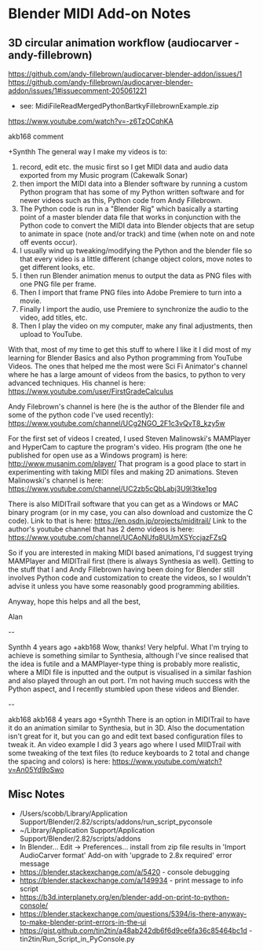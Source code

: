 # Blender MIDI Add-on Notes

## 3D circular animation workflow (audiocarver - andy-fillebrown)

https://github.com/andy-fillebrown/audiocarver-blender-addon/issues/1
https://github.com/andy-fillebrown/audiocarver-blender-addon/issues/1#issuecomment-205061221
- see: MidiFileReadMergedPythonBartkyFillebrownExample.zip

https://www.youtube.com/watch?v=-z6TzOCqhKA

akb168 comment

+Synthh The general way I make my videos is to:


1) record, edit etc. the music first so I get MIDI data and audio data exported from my Music program (Cakewalk Sonar)
2) then import the MIDI data into a Blender software by running a custom Python program that has some of my Python written software and for newer videos such as this, Python code from Andy Fillebrown.
3) The Python code is run in a "Blender Rig" which basically a starting point of a master blender data file that works in conjunction with the Python code to convert the MIDI data into Blender objects that are setup to animate in space (note and/or track) and time (when note on and note off events occur).
4) I usually wind up tweaking/modifying the Python and the blender file so that every video is a little different (change object colors, move notes to get different looks, etc.
5) I then run Blender animation menus to output the data as PNG files with one PNG file per frame.
6) Then I import that frame PNG files into Adobe Premiere to turn into a movie.
7) Finally I import the audio, use Premiere to synchronize the audio to the video, add titles, etc.
8) Then I play the video on my computer, make any final adjustments, then upload to YouTube.


With that, most of my time to get this stuff to where I like it I did most of my learning for Blender Basics and also Python programming from YouTube Videos.  The ones that helped me the most were Sci Fi Animator's channel where he has a large amount of videos from the basics, to python to very advanced techniques.  His channel is here: https://www.youtube.com/user/FirstGradeCalculus


Andy Filebrown's channel is here (he is the author of the Blender file and some of the python code I've used recently): https://www.youtube.com/channel/UCg2NGO_2F1c3vQvT8_kzy5w


For the first set of videos I created, I used Steven Malinowski's MAMPlayer and HyperCam to capture the program's video.  His program (the one he published for open use as a Windows program) is here: http://www.musanim.com/player/  That program is a good place to start in experimenting with taking MIDI files and making 2D animations.  Steven Malinowski's channel is here: https://www.youtube.com/channel/UC2zb5cQbLabj3U9l3tke1pg


There is also MIDITrail software that you can get as a Windows or MAC binary program (or in my case, you can also download and customize the C code).  Link to that is here: https://en.osdn.jp/projects/miditrail/  Link to the author's youtube channel that has 2 demo videos is here: https://www.youtube.com/channel/UCAoNUfq8UUmXSYccjazFZsQ


So if you are interested in making MIDI based animations, I'd suggest trying MAMPlayer and MIDITrail first (there is always Synthesia as well).  Getting to the stuff that I and Andy Fillebrown having been doing for Blender still involves Python code and customization to create the videos, so I wouldn't advise it unless you have some reasonably good programming abilities.


Anyway, hope this helps and all the best,


Alan

--

Synthh
4 years ago
+akb168 Wow, thanks! Very helpful. What I'm trying to achieve is something similar to Synthesia, although I've since realised that the idea is futile and a MAMPlayer-type thing is probably more realistic, where a MIDI file is inputted and the output is visualised in a similar fashion and also played through an out port.
I'm not having much success with the Python aspect, and I recently stumbled upon these videos and Blender.

--

akb168
akb168
4 years ago
+Synthh There is an option in MIDITrail to have it do an animation similar to Synthesia, but in 3D.  Also the documentation isn't great for it, but you can go and edit text based configuration files to tweak it.  An video example I did 3 years ago where I used MIIDTrail with some tweaking of the text files (to reduce keyboards to 2 total and change the spacing and colors) is here: https://www.youtube.com/watch?v=An05Yd9oSwo

## Misc Notes

- /Users/scobb/Library/Application Support/Blender/2.82/scripts/addons/run_script_pyconsole
- ~/Library/Application Support/Application Support/Blender/2.82/scripts/addons
- In Blender... Edit -> Preferences... install from zip file results in 'Import AudioCarver format' Add-on with 'upgrade to 2.8x required' error message
- https://blender.stackexchange.com/a/5420 - console debugging
- https://blender.stackexchange.com/a/149934 - print message to info script
- https://b3d.interplanety.org/en/blender-add-on-print-to-python-console/
- https://blender.stackexchange.com/questions/5394/is-there-anyway-to-make-blender-print-errors-in-the-ui
- https://gist.github.com/tin2tin/a48ab242db6f6d9ce6fa36c85464bc1d - tin2tin/Run_Script_in_PyConsole.py